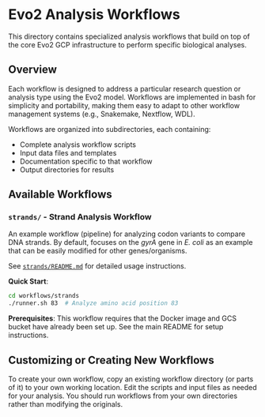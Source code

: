 # Evo2 Analysis Workflows

This directory contains specialized analysis workflows that build on top of the core Evo2 GCP infrastructure to perform specific biological analyses.

## Overview

Each workflow is designed to address a particular research question or analysis type using the Evo2 model. Workflows are implemented in bash for simplicity and portability, making them easy to adapt to other workflow management systems (e.g., Snakemake, Nextflow, WDL).

Workflows are organized into subdirectories, each containing:

- Complete analysis workflow scripts
- Input data files and templates
- Documentation specific to that workflow
- Output directories for results

## Available Workflows

### `strands/` - Strand Analysis Workflow

An example workflow (pipeline) for analyzing codon variants to compare DNA strands. By default, focuses on the *gyrA* gene in *E. coli* as an example that can be easily modified for other genes/organisms.

See [`strands/README.md`](strands/README.md) for detailed usage instructions.

**Quick Start**:
```bash
cd workflows/strands
./runner.sh 83  # Analyze amino acid position 83
```

**Prerequisites**: This workflow requires that the Docker image and GCS bucket have already been set up. See the main README for setup instructions.

## Customizing or Creating New Workflows

To create your own workflow, copy an existing workflow directory (or parts of it) to your own working location. Edit the scripts and input files as needed for your analysis. You should run workflows from your own directories rather than modifying the originals.